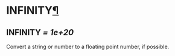 # INFINITY[¶](#infinity "Permalink to this headline")

## INFINITY *= 1e+20*

Convert a string or number to a floating point number, if possible.
